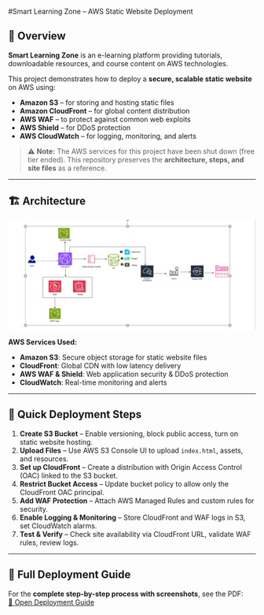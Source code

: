  #Smart Learning Zone – AWS Static Website Deployment

## 📌 Overview
**Smart Learning Zone** is an e-learning platform providing tutorials, downloadable resources, and course content on AWS technologies.

This project demonstrates how to deploy a **secure, scalable static website** on AWS using:
- **Amazon S3** – for storing and hosting static files
- **Amazon CloudFront** – for global content distribution
- **AWS WAF** – to protect against common web exploits
- **AWS Shield** – for DDoS protection
- **AWS CloudWatch** – for logging, monitoring, and alerts

> ⚠️ **Note:** The AWS services for this project have been shut down (free tier ended). This repository preserves the **architecture, steps, and site files** as a reference.

---

## 🏗 Architecture
![Architecture Diagram](Website/assets/architecture.png) 

**AWS Services Used:**
- **Amazon S3**: Secure object storage for static website files  
- **CloudFront**: Global CDN with low latency delivery  
- **AWS WAF & Shield**: Web application security & DDoS protection  
- **CloudWatch**: Real-time monitoring and alerts  

---

## 🚀 Quick Deployment Steps
1. **Create S3 Bucket** – Enable versioning, block public access, turn on static website hosting.
2. **Upload Files** – Use AWS S3 Console UI to upload `index.html`, assets, and resources.
3. **Set up CloudFront** – Create a distribution with Origin Access Control (OAC) linked to the S3 bucket.
4. **Restrict Bucket Access** – Update bucket policy to allow only the CloudFront OAC principal.
5. **Add WAF Protection** – Attach AWS Managed Rules and custom rules for security.
6. **Enable Logging & Monitoring** – Store CloudFront and WAF logs in S3, set CloudWatch alarms.
7. **Test & Verify** – Check site availability via CloudFront URL, validate WAF rules, review logs.

---

## 📖 Full Deployment Guide
For the **complete step-by-step process with screenshots**, see the PDF:  
[📄 Open Deployment Guide](Deployment_docs/Deployment_steps.pdf)

